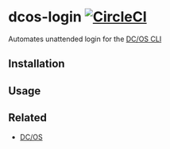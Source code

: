 # dcos-login [![CircleCI](https://circleci.com/gh/Originate/dcos-login.svg?style=svg&circle-token=95537e153102c2e81b3a5b8c72a2e68a0502776a)](https://circleci.com/gh/Originate/dcos-login)

Automates unattended login for the [DC/OS CLI](https://github.com/dcos/dcos-cli)

## Installation

## Usage

## Related

- [DC/OS](https://dcos.io/)
